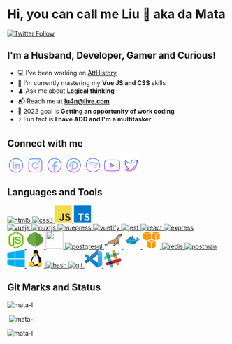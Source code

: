 # Hi, you can call me Liu 👤 aka da Mata

[![Twitter Follow](https://img.shields.io/twitter/follow/_lu4n?color=793fa6&logo=twitter&style=for-the-badge)](https://twitter.com/intent/follow?_lu4n&screen_name=_lu4n)

## I'm a Husband, Developer, Gamer and Curious!

- 💻 I’ve been working on [AttHistory](https://github.com/Mata-L/AttHistory)
- 🎨 I’m currently mastering my **Vue JS and CSS** skills
- ♟️ Ask me about **Logical thinking**
- 📬 Reach me at **lu4n@live.com**
- 🔭 2022 goal is **Getting an opportunity of work coding**
- ⚡ Fun fact is **I have ADD and I'm a multitasker**

## Connect with me

<p align="left">
<a href="https://linkedin.com/in/lu4n91" target="blank"><img align="center" src="https://github.com/Mata-L/Mata-L/blob/main/icons/icons8-linkedin-circundado.svg" alt="lu4n91" height="40" width="40" /></a>
<a href="https://instagram.com/lu4n.live" target="blank"><img align="center" src="https://github.com/Mata-L/Mata-L/blob/main/icons/icons8-instagram.svg" alt="lu4n.live" height="40" width="40" /></a> 
<a href="https://fb.com/lu4n.live" target="blank"><img align="center" src="https://github.com/Mata-L/Mata-L/blob/main/icons/icons8-facebook-novo.svg" alt="lu4n.live" height="40" width="40" /></a>
<a href="https://br.pinterest.com/lu4n91" target="blank"><img align="center" src="https://github.com/Mata-L/Mata-L/blob/main/icons/icons8-pinterest.svg" alt="lu4n91" height="40" width="40" /></a>
<a href="https://open.spotify.com/user/ll.s2" target="blank"><img align="center" src="https://github.com/Mata-L/Mata-L/blob/main/icons/icons8-spotify.svg" alt="wild-lynx" height="40" width="40" /></a>
<a href="https://www.youtube.com/channel/UCX2LOaVfuyqXWKENvHXX5xQ" target="blank"><img align="center" src="https://github.com/Mata-L/Mata-L/blob/main/icons/icons8-reproduzir-youtube.svg" alt="wild linx" height="40" width="40" /></a>
<a href="https://twitter.com/_lu4n" target="blank"><img align="center" src="https://github.com/Mata-L/Mata-L/blob/main/icons/icons8-twitter.svg" alt="_lu4n" height="40" width="40" /></a>
</p>

## Languages and Tools
<a href="https://www.w3.org/html/" target="_blank"> <img src="https://icongr.am/devicon/html5-original.svg" alt="html5" width="40" height="40"/> </a>
<a href="https://www.w3schools.com/css/" target="_blank"> <img src="https://icongr.am/devicon/css3-original.svg" alt="css3" width="40" height="40"/> </a>
<a href="https://developer.mozilla.org/en-US/docs/Web/JavaScript" target="_blank"> <img src="https://raw.githubusercontent.com/devicons/devicon/master/icons/javascript/javascript-original.svg" alt="javascript" width="40" height="40"/> </a>
<a href="https://www.typescriptlang.org/" target="_blank"> <img src="https://raw.githubusercontent.com/devicons/devicon/master/icons/typescript/typescript-original.svg" alt="typescript" width="40" height="40"/> </a>
<br>
<a href="https://vuejs.org/" target="_blank"> <img src="https://upload.wikimedia.org/wikipedia/commons/9/95/Vue.js_Logo_2.svg" alt="vuejs" width="40" height="40"/> </a>
<a href="https://nuxtjs.org/" target="_blank"> <img src="https://www.vectorlogo.zone/logos/nuxtjs/nuxtjs-icon.svg" alt="nuxtjs" width="40" height="40"/> </a>
<a href="https://vuepress.vuejs.org/" target="_blank"> <img src="https://raw.githubusercontent.com/AliasIO/wappalyzer/master/src/drivers/webextension/images/icons/VuePress.svg" alt="vuepress" width="40" height="40"/> </a>
<a href="https://vuetifyjs.com/en/" target="_blank"> <img src="https://bestofjs.org/logos/vuetify.svg" alt="vuetify" width="40" height="40"/> </a>
<a href="https://jestjs.io" target="_blank"> <img src="https://www.vectorlogo.zone/logos/jestjsio/jestjsio-icon.svg" alt="jest" width="40" height="40"/> </a>
<a href="https://reactjs.org/" target="_blank"> <img src="https://upload.wikimedia.org/wikipedia/commons/a/a7/React-icon.svg" alt="react" width="40" height="40"/> </a>
<a href="https://expressjs.com" target="_blank"> <img src="https://icongr.am/devicon/express-original.svg?color=d6d6d6" alt="express" width="40" height="40"/> </a>
<br>
<a href="https://nodejs.org" target="_blank"> <img src="https://github.com/Mata-L/Mata-L/blob/main/icons/nodejs-2.svg" alt="nodejs" width="40" height="40"/> </a>
<a href="https://www.mongodb.com/" target="_blank"> <img src="https://github.com/Mata-L/Mata-L/blob/main/icons/mongodb-icon.svg" alt="mongodb" width="40" height="40"/> </a>
<a href="https://www.mysql.com/" target="_blank"> <img src="https://icongr.am/devicon/mysql-original.svg" width="40" height="40"/> </a>
<a href="https://www.postgresql.org" target="_blank"> <img src="https://upload.wikimedia.org/wikipedia/commons/2/29/Postgresql_elephant.svg" alt="postgresql" width="40" height="40"/> </a>
<a href="https://mariadb.org/" target="_blank"> <img src="https://github.com/Mata-L/Mata-L/blob/main/icons/mariadb.svg" alt="mariadb" width="40" height="40"/> </a>
<a href="https://www.docker.com/" target="_blank"> <img src="https://github.com/Mata-L/Mata-L/blob/main/icons/docker.svg" alt="docker" width="40" height="40"/> </a>
<a href="https://aws.amazon.com" target="_blank"> <img src="https://github.com/Mata-L/Mata-L/blob/main/icons/amazon-web-services-icon.svg" alt="aws" width="40" height="40"/> </a>
<a href="https://redis.io" target="_blank"> <img src="https://cdn.worldvectorlogo.com/logos/redis.svg" alt="redis" width="40" height="40"/> </a>
<a href="https://postman.com" target="_blank"> <img src="https://www.vectorlogo.zone/logos/getpostman/getpostman-icon.svg" alt="postman" width="40" height="40"/> </a>
<br>
<a href="https://www.microsoft.com/pt-br/windows/" target="_blank"> <img src="https://github.com/Mata-L/Mata-L/blob/main/icons/windows.svg" alt="windows" width="40" height="40"/> </a>
<a href="https://www.linux.org/" target="_blank"> <img src="https://raw.githubusercontent.com/devicons/devicon/master/icons/linux/linux-original.svg" alt="linux" width="40" height="40"/> </a>
<a href="https://www.gnu.org/software/bash/" target="_blank"> <img src="https://upload.wikimedia.org/wikipedia/commons/4/4b/Bash_Logo_Colored.svg" alt="bash" width="40" height="40"/> </a>
<a href="https://git-scm.com/" target="_blank"> <img src="https://www.vectorlogo.zone/logos/git-scm/git-scm-icon.svg" alt="git" width="40" height="40"/> </a>
<a href="https://code.visualstudio.com/" target="_blank"> <img src="https://github.com/Mata-L/Mata-L/blob/main/icons/vscode.svg" alt="vscode" width="40" height="40"/> </a>
<a href="https://slack.com/intl/pt-br/" target="_blank"> <img src="https://github.com/Mata-L/Mata-L/blob/main/icons/slack.svg" alt="slack" width="40" height="40"/> </a>
<br>

## Git Marks and Status

<p><img align="center" src="https://github-readme-stats.vercel.app/api/top-langs?username=mata-l&show_icons=true&locale=en&layout=compact&theme=tokyonight" alt="mata-l" /></p>

<p>&nbsp;<img align="center" src="https://github-readme-stats.vercel.app/api?username=mata-l&show_icons=true&locale=en&theme=tokyonight" alt="mata-l" /></p>  
  
<p><img align="center" src="https://github-readme-streak-stats.herokuapp.com/?user=mata-l&theme=tokyonight" alt="mata-l" /></p>
